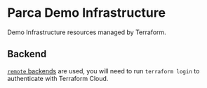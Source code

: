 # Parca Demo Infrastructure

Demo Infrastructure resources managed by Terraform.

## Backend

[`remote` backends](https://developer.hashicorp.com/terraform/language/settings/backends/remote) are used, you will need to run `terraform login` to authenticate with Terraform Cloud.
